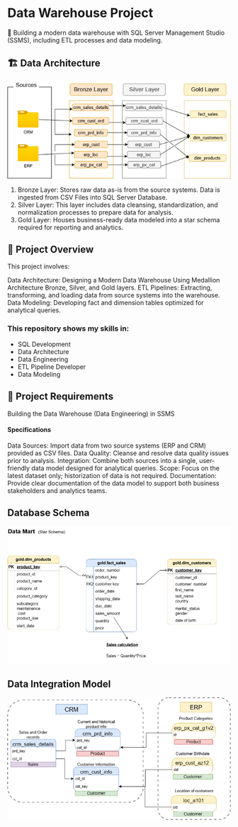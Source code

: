# Data Warehouse Project
🚀 Building a modern data warehouse with SQL Server Management Studio (SSMS), including ETL processes and data modeling. 



## 🏗  Data Architecture 


![The data architecture for this project follows Medallion Architecture Bronze, Silver, and Gold layers](docs/data_flow_diagram.png)

1. Bronze Layer: Stores raw data as-is from the source systems. Data is ingested from CSV Files into SQL Server Database.
2. Silver Layer: This layer includes data cleansing, standardization, and normalization processes to prepare data for analysis.
3. Gold Layer: Houses business-ready data modeled into a star schema required for reporting and analytics.

## 📖 Project Overview
This project involves:

Data Architecture: Designing a Modern Data Warehouse Using Medallion Architecture Bronze, Silver, and Gold layers.
ETL Pipelines: Extracting, transforming, and loading data from source systems into the warehouse.
Data Modeling: Developing fact and dimension tables optimized for analytical queries.


### This repository shows my skills in: 

- SQL Development
- Data Architecture
- Data Engineering
- ETL Pipeline Developer
- Data Modeling


## 🎯 Project Requirements

Building the Data Warehouse (Data Engineering) in SSMS

#### Specifications

Data Sources: Import data from two source systems (ERP and CRM) provided as CSV files.
Data Quality: Cleanse and resolve data quality issues prior to analysis.
Integration: Combine both sources into a single, user-friendly data model designed for analytical queries.
Scope: Focus on the latest dataset only; historization of data is not required.
Documentation: Provide clear documentation of the data model to support both business stakeholders and analytics teams.


## Database Schema
![Database Schema: Star Schema](docs/star_schema.png)




## Data Integration Model
![Database Schema: Star Schema](docs/Integration_model.png)



